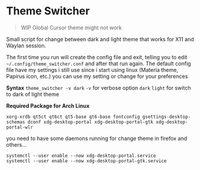 # Theme Switcher
> WIP
> Global Cursor theme might not work

Small script for change between dark and light theme that works for X11 and Waylan session.

The first time you run will create the config file and exit, telling you to edit `~/.config/theme_switcher.conf` and after that run again.
The default config file have my settings i still use since i start using linux (Materia theme, Papirus icon, etc.) you can use my setting or change for your preferences

**Syntax**
`theme_switcher -v dark`
`-v` for verbose option
`dark` `light` for switch to dark of light theme

**Required Package for Arch Linux**

```shell
xorg-xrdb qt5ct qt6ct qt5-base qt6-base fontconfig gsettings-desktop-schemas dconf xdg-desktop-portal xdg-desktop-portal-gtk xdg-desktop-portal-wlr
````

you need to have some daemons running for change theme in firefox and others...

```shell
systemctl --user enable --now xdg-desktop-portal.service
systemctl --user enable --now xdg-desktop-portal-gtk.service
```
